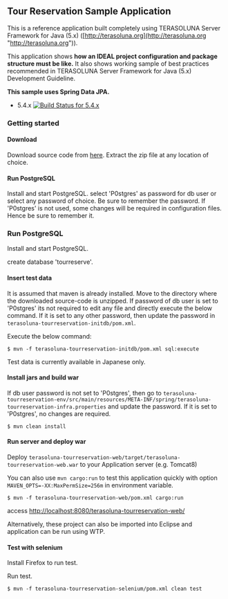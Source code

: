 ## Tour Reservation Sample Application
This is a reference application built completely using TERASOLUNA Server Framework for Java (5.x) ([http://terasoluna.org](http://terasoluna.org "http://terasoluna.org")).

This application shows **how an IDEAL project configuration and package structure must be like.** It also shows working sample of best practices recommended in TERASOLUNA Server Framework for Java (5.x) Development Guideline.

**This sample uses Spring Data JPA.**

* 5.4.x [![Build Status for 5.4.x](https://travis-ci.org/terasolunaorg/terasoluna-tourreservation.svg?branch=5.4.x)](https://travis-ci.org/terasolunaorg/terasoluna-tourreservation)

### Getting started

#### Download

Download source code from [here](https://github.com/terasolunaorg/terasoluna-tourreservation/releases "here").
Extract the zip file at any location of choice.

#### Run PostgreSQL

Install and start PostgreSQL.
select 'P0stgres' as password for db user or select any password of choice. Be sure to remember the password. 
If 'P0stgres' is not used, some changes will be required in configuration files. Hence be sure to remember it.

### Run PostgreSQL

Install and start PostgreSQL.

create database 'tourreserve'.

#### Insert test data

It is assumed that maven is already installed.
Move to the directory where the downloaded source-code is unzipped.
If password of db user is set to 'P0stgres' its not required to edit any file and directly execute the below command.
If it is set to any other password, then update the password in `terasoluna-tourreservation-initdb/pom.xml`.

Execute the below command:

```console
$ mvn -f terasoluna-tourreservation-initdb/pom.xml sql:execute
```

Test data is currently available in Japanese only.

#### Install jars and build war

If db user password is not set to 'P0stgres', then go to `terasoluna-tourreservation-env/src/main/resources/META-INF/spring/terasoluna-tourreservation-infra.properties` and update the password. If it is set to 'P0stgres', no changes are required.

```console
$ mvn clean install
```

#### Run server and deploy war

Deploy `terasoluna-tourreservation-web/target/terasoluna-tourreservation-web.war` to your Application server (e.g. Tomcat8)

You can also use `mvn cargo:run` to test this application quickly with option `MAVEN_OPTS=-XX:MaxPermSize=256m` in environment variable.

```console
$ mvn -f terasoluna-tourreservation-web/pom.xml cargo:run
```

access [http://localhost:8080/terasoluna-tourreservation-web/](http://localhost:8080/terasoluna-tourreservation-web/)

Alternatively, these project can also be imported into Eclipse and application can be run using WTP.

#### Test with selenium

Install Firefox to run test.

Run test.

```console
$ mvn -f terasoluna-tourreservation-selenium/pom.xml clean test
```
